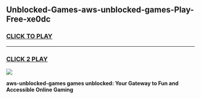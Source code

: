 
## Unblocked-Games-aws-unblocked-games-Play-Free-xe0dc
<h3>
<a href="https://premium76.site?title=aws-unblocked-games&ref=10A">CLICK TO PLAY</a></h3>
<hr>

<h3>
<a href="https://premium76.site?title=aws-unblocked-games&ref=10A">CLICK 2 PLAY</a>
  
</h3>

<a href="https://premium76.site?title=aws-unblocked-games&ref=10A"><img src="https://clearcache.store/games.png"></a>


**aws-unblocked-games games unblocked: Your Gateway to Fun and Accessible Online Gaming**
